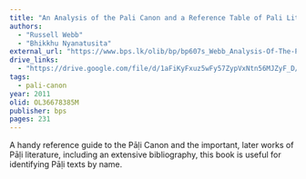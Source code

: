 ```yaml
---
title: "An Analysis of the Pali Canon and a Reference Table of Pali Literature"
authors:
  - "Russell Webb"
  - "Bhikkhu Nyanatusita"
external_url: "https://www.bps.lk/olib/bp/bp607s_Webb_Analysis-Of-The-Pali-Canon.pdf"
drive_links:
  - "https://drive.google.com/file/d/1aFiKyFxuz5wFy57ZypVxNtn56MJZyF_D/view?usp=drivesdk"
tags:
  - pali-canon
year: 2011
olid: OL36678385M
publisher: bps
pages: 231
---
```


A handy reference guide to the Pāḷi Canon and the important, later works of Pāḷi literature, including an extensive bibliography, this book is useful for identifying Pāḷi texts by name.
